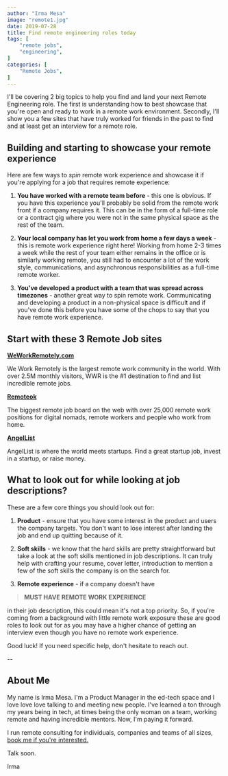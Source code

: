 ```yaml
---
author: "Irma Mesa"
image: "remote1.jpg"
date: 2019-07-28
title: Find remote engineering roles today
tags: [
    "remote jobs",
    "engineering",
]
categories: [
    "Remote Jobs",
]
---
```


I'll be covering 2 big topics to help you find and land your next Remote Engineering role. <!--more--> The first is understanding how to best showcase that you're open and ready to work in a remote work environment. Secondly, I'll show you a few sites that have truly worked for friends in the past to find and at least get an interview for a remote role.

## Building and starting to showcase your remote experience

Here are few ways to _spin_ remote work experience and showcase it if you're applying for a job that requires remote experience:

1. **You have worked with a remote team before** - this one is obvious. If you have this experience you'll probably be solid from the remote work front if a company requires it. This can be in the form of a full-time role or a contract gig where you were not in the same physical space as the rest of the team.

2. **Your local company has let you work from home a few days a week** - this is remote work experience right here! Working from home 2-3 times a week while the rest of your team either remains in the office or is similarly working remote, you still had to encounter a lot of the work style, communications, and asynchronous responsibilities as a full-time remote worker.

3. **You've developed a product with a team that was spread across timezones** - another great way to spin remote work. Communicating and developing a product in a non-physical space is difficult and if you've done this before you have some of the chops to say that you have remote work experience.

## Start with these 3 Remote Job sites

**[WeWorkRemotely.com](https://weworkremotely.com/)**

We Work Remotely is the largest remote work community in the world. With over 2.5M monthly visitors, WWR is the #1 destination to find and list incredible remote jobs.

**[Remoteok](https://remoteok.io/)**

The biggest remote job board on the web with over 25,000 remote work positions for digital nomads, remote workers and people who work from home.

**[AngelList](https://angel.co/)**

AngelList is where the world meets startups. Find a great startup job, invest in a startup, or raise money.

## What to look out for while looking at job descriptions?

These are a few core things you should look out for:

1. **Product** - ensure that you have some interest in the product and users the company targets. You don't want to lose interest after landing the job and end up quitting because of it.

2. **Soft skills** - we know that the hard skills are pretty straightforward but take a look at the soft skills mentioned in job descriptions. It can truly help with crafting your resume, cover letter, introduction to mention a few of the soft skills the company is on the search for.

3. **Remote experience** - if a company doesn't have

> **MUST HAVE REMOTE WORK EXPERIENCE**

in their job description, this could mean it's not a top priority. So, if you're coming from a background with little remote work exposure these are good roles to look out for as you may have a higher chance of getting an interview even though you have no remote work experience.

Good luck! If you need specific help, don't hesitate to reach out.

--

## About Me

My name is Irma Mesa. I'm a Product Manager in the ed-tech space and I love love love talking to and meeting new people. I've learned a ton through my years being in tech, at times being the only woman on a team, working remote and having incredible mentors. Now, I'm paying it forward.

I run remote consulting for individuals, companies and teams of all sizes, [book me if you're interested.](https://goremote.li)

Talk soon.

Irma
